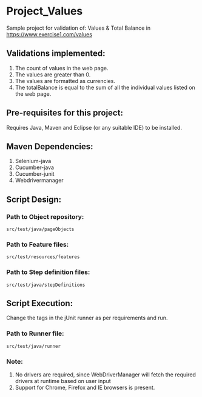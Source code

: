 # Project_Values
Sample project for validation of: Values &amp; Total Balance in https://www.exercise1.com/values

## Validations implemented:
1. The count of values in the web page.
2. The values are greater than 0.
3. The values are formatted as currencies.
4. The totalBalance is equal to the sum of all the individual values listed on the web page.


## Pre-requisites for this project:
Requires Java, Maven and Eclipse (or any suitable IDE) to be installed.

## Maven Dependencies:
1. Selenium-java
2. Cucumber-java
3. Cucumber-junit
4. Webdrivermanager

## Script Design:
### Path to Object repository:
`src/test/java/pageObjects`

### Path to Feature files:
`src/test/resources/features`

### Path to Step definition files:
`src/test/java/stepDefinitions`

## Script Execution:
Change the tags in the jUnit runner as per requirements and run.

### Path to Runner file:
`src/test/java/runner`

### Note: 
1. No drivers are required, since WebDriverManager will fetch the required drivers at runtime based on user input
2. Support for Chrome, Firefox and IE browsers is present.
